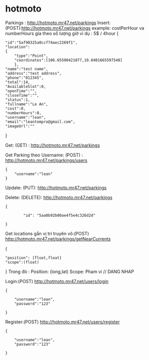 # hotmoto
Parkings : http://hotmoto.mr47.net/parkings
Insert: (POST):http://hotmoto.mr47.net/parkings
	example:
	costPerHour va numberHours gía theo số lượng giờ ví dụ : 5$ / 4hour
  {
  
	"id":"5af90325a0ccf74aec2269f1",
	"location":
	{
		"type":"Point",
		"coordinates":[106.65500421077,10.8401665597548]
		},
	"name":"test name",
	"address":"test address",
	"phone":"012345",
	"total":14,
	"AvailableSlot":0,
	"openTime":"",
	"closeTime":"",
	"status":1,
	"fullname":"Le An",
	"cost":0,
	"numberHours":0,
	"username":"lean",
	"email":"leantompro@gmail.com",
	"imageUrl":""	
  }

Get: (GET) : http://hotmoto.mr47.net/parkings

Get Parking theo Username: (POST) : http://hotmoto.mr47.net/parkings/users 

	{
		"username":"lean"
	}

Update: (PUT): http://hotmoto.mr47.net/parkings

Delete: (DELETE): http://hotmoto.mr47.net/parkings

	{
	
      		"id": "5aa0b92b00ae4f5e4c326d2d"
		
	}
	
Get locations gần vị trí truyên vô:(POST) http://hotmoto.mr47.net/parkings/getNearCurrents 

{

	"position": [float,float]  
	"scope":(float)
	
}
Trong đó : Position:  (long,lat) 
Scope: Pham vi
// DANG NHAP

Login:(POST)   http://hotmoto.mr47.net/users/login 

	{
	
		"username":"lean",
		"password":"123"
		
	}
	
	
Register:(POST)   http://hotmoto.mr47.net/users/register

	{
	
		"username":"lean",
		"password":"123"
		
	}
